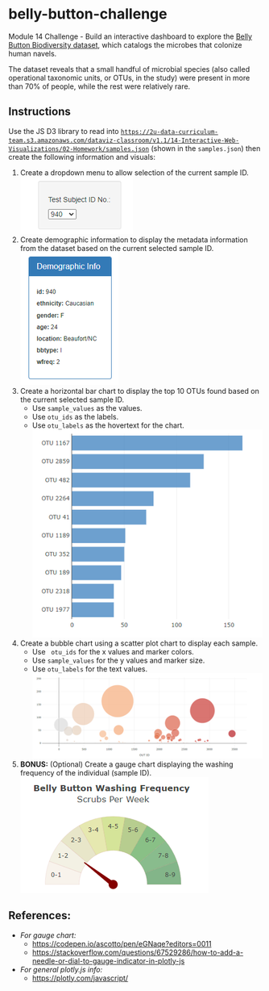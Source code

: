 # belly-button-challenge
Module 14 Challenge - Build an interactive dashboard to explore the <a href="http://robdunnlab.com/projects/belly-button-biodiversity/">Belly Button Biodiversity dataset</a>, which catalogs the microbes that colonize human navels.

The dataset reveals that a small handful of microbial species (also called operational taxonomic units, or OTUs, in the study) were present in more than 70% of people, while the rest were relatively rare.

## Instructions
Use the JS D3 library to read into <code>https://2u-data-curriculum-team.s3.amazonaws.com/dataviz-classroom/v1.1/14-Interactive-Web-Visualizations/02-Homework/samples.json</code> (shown in the <code>samples.json</code>) then create the following information and visuals:
1) Create a dropdown menu to allow selection of the current sample ID.<br/>
![Alt text](/screenshots/dropdown.png)
2) Create demographic information to display the metadata information from the dataset based on the current selected sample ID.<br/>
![Alt text](/screenshots/demographic_info.png)
3) Create a horizontal bar chart to display the top 10 OTUs found based on the current selected sample ID.
    - Use <code>sample_values</code> as the values.
    - Use <code>otu_ids</code> as the labels.
    - Use <code>otu_labels</code> as the hovertext for the chart.</br>
![Alt text](/screenshots/hbar.png)
4) Create a bubble chart using a scatter plot chart to display each sample.
    - Use <code> otu_ids</code> for the x values and marker colors.
    - Use <code>sample_values</code> for the y values and marker size.
    - Use <code>otu_labels</code> for the text values.</br>
![Alt text](/screenshots/bubble.png)
5) <b>BONUS:</b> (Optional) Create a gauge chart displaying the washing frequency of the individual (sample ID).</br>
![Alt text](/screenshots/gauge.png)

## References:
- <em>For gauge chart:</em>
    - https://codepen.io/ascotto/pen/eGNaqe?editors=0011
    - https://stackoverflow.com/questions/67529286/how-to-add-a-needle-or-dial-to-gauge-indicator-in-plotly-js
- <em>For general plotly.js info:</em>
    - https://plotly.com/javascript/
